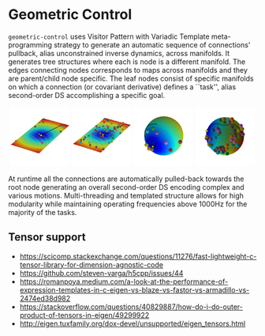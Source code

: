 # Geometric Control
`geometric-control` uses Visitor Pattern with Variadic Template meta-programming strategy to generate an automatic sequence of connections' pullback, alias unconstrained inverse dynamics, across manifolds.
It generates tree structures where each is node is a different manifold.
The edges connecting nodes corresponds to maps across manifolds and they are parent/child node specific.
The leaf nodes consist of specific manifolds on which a connection (or covariant derivative) defines a ``task'', alias second-order DS accomplishing a specific goal.

<p align="center">
  <img width="24%" src="media/plane_ds_10.png">
  <img width="24%" src="media/plane_ds_50.png">
  <img width="24%" src="media/sphere_ds_10.png">
  <img width="24%" src="media/sphere_ds_50.png">
</p>  

At runtime all the connections are automatically pulled-back towards the root node generating an overall second-order DS encoding complex and various motions.
Multi-threading and templated structure allows for high modularity while maintaining operating frequencies above 1000Hz for the majority of the tasks.


## Tensor support
- https://scicomp.stackexchange.com/questions/11276/fast-lightweight-c-tensor-library-for-dimension-agnostic-code
- https://github.com/steven-varga/h5cpp/issues/44
- https://romanpoya.medium.com/a-look-at-the-performance-of-expression-templates-in-c-eigen-vs-blaze-vs-fastor-vs-armadillo-vs-2474ed38d982
- https://stackoverflow.com/questions/40829887/how-do-i-do-outer-product-of-tensors-in-eigen/49299922
- http://eigen.tuxfamily.org/dox-devel/unsupported/eigen_tensors.html